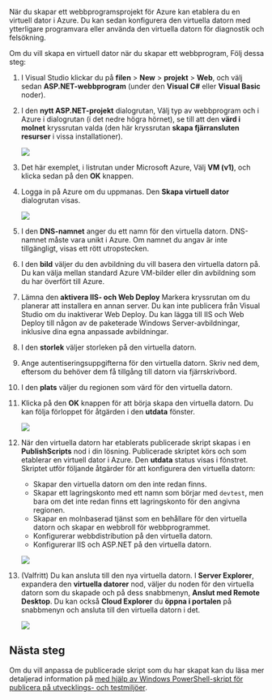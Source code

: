 

När du skapar ett webbprogramsprojekt för Azure kan etablera du en virtuell dator i Azure. Du kan sedan konfigurera den virtuella datorn med ytterligare programvara eller använda den virtuella datorn för diagnostik och felsökning.

Om du vill skapa en virtuell dator när du skapar ett webbprogram, Följ dessa steg:

1. I Visual Studio klickar du på **filen** > **New** > **projekt** > **Web**, och välj sedan **ASP.NET-webbprogram** (under den **Visual C#** eller **Visual Basic** noder).
2. I den **nytt ASP.NET-projekt** dialogrutan, Välj typ av webbprogram och i Azure i dialogrutan (i det nedre högra hörnet), se till att den **värd i molnet** kryssrutan valda (den här kryssrutan **skapa fjärransluten resurser** i vissa installationer).
   
    ![][0]
3. Det här exemplet, i listrutan under Microsoft Azure, Välj **VM (v1)**, och klicka sedan på den **OK** knappen.
4. Logga in på Azure om du uppmanas. Den **Skapa virtuell dator** dialogrutan visas.
   
    ![][2]
5. I den **DNS-namnet** anger du ett namn för den virtuella datorn. DNS-namnet måste vara unikt i Azure. Om namnet du angav är inte tillgängligt, visas ett rött utropstecken.
6. I den **bild** väljer du den avbildning du vill basera den virtuella datorn på. Du kan välja mellan standard Azure VM-bilder eller din avbildning som du har överfört till Azure.
7. Lämna den **aktivera IIS- och Web Deploy** Markera kryssrutan om du planerar att installera en annan server. Du kan inte publicera från Visual Studio om du inaktiverar Web Deploy. Du kan lägga till IIS och Web Deploy till någon av de paketerade Windows Server-avbildningar, inklusive dina egna anpassade avbildningar.
8. I den **storlek** väljer storleken på den virtuella datorn.
9. Ange autentiseringsuppgifterna för den virtuella datorn. Skriv ned dem, eftersom du behöver dem få tillgång till datorn via fjärrskrivbord.
10. I den **plats** väljer du regionen som värd för den virtuella datorn.
11. Klicka på den **OK** knappen för att börja skapa den virtuella datorn. Du kan följa förloppet för åtgärden i den **utdata** fönster.
    
    ![][3]
12. När den virtuella datorn har etablerats publicerade skript skapas i en **PublishScripts** nod i din lösning. Publicerade skriptet körs och som etablerar en virtuell dator i Azure. Den **utdata** status visas i fönstret. Skriptet utför följande åtgärder för att konfigurera den virtuella datorn:
    
    * Skapar den virtuella datorn om den inte redan finns.
    * Skapar ett lagringskonto med ett namn som börjar med `devtest`, men bara om det inte redan finns ett lagringskonto för den angivna regionen.
    * Skapar en molnbaserad tjänst som en behållare för den virtuella datorn och skapar en webbroll för webbprogrammet.
    * Konfigurerar webbdistribution på den virtuella datorn.
    * Konfigurerar IIS och ASP.NET på den virtuella datorn.
    
    ![][4]
13. (Valfritt) Du kan ansluta till den nya virtuella datorn. I **Server Explorer**, expandera den **virtuella datorer** nod, väljer du noden för den virtuella datorn som du skapade och på dess snabbmenyn, **Anslut med Remote Desktop**. Du kan också **Cloud Explorer** du **öppna i portalen** på snabbmenyn och ansluta till den virtuella datorn i det.
    
    ![][5]

## <a name="next-steps"></a>Nästa steg
Om du vill anpassa de publicerade skript som du har skapat kan du läsa mer detaljerad information på [med hjälp av Windows PowerShell-skript för publicera på utvecklings- och testmiljöer](http://msdn.microsoft.com/library/dn642480.aspx).

[0]: ./media/virtual-machines-common-classic-web-app-visual-studio/CreateVM_NewProject.PNG
[1]: ./media/dotnet-visual-studio-create-virtual-machine/CreateVM_SignIn.PNG
[2]: ./media/virtual-machines-common-classic-web-app-visual-studio/CreateVM_CreateVM.PNG
[3]: ./media/virtual-machines-common-classic-web-app-visual-studio/CreateVM_Provisioning.png
[4]: ./media/virtual-machines-common-classic-web-app-visual-studio/CreateVM_SolutionExplorer.png
[5]: ./media/virtual-machines-common-classic-web-app-visual-studio/VS_Create_VM_Connect.png
